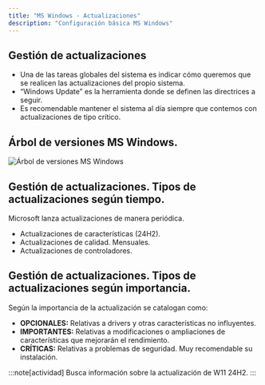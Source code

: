 ```yaml
---
title: "MS Windows - Actualizaciones"
description: "Configuración básica MS Windows"
---
```


## Gestión de actualizaciones

- Una de las tareas globales del sistema es indicar cómo queremos que se realicen las actualizaciones del propio sistema.
- “Windows Update” es la herramienta donde se definen las directrices a seguir.
- Es recomendable mantener el sistema al día siempre que contemos con actualizaciones de tipo crítico.

## Árbol de versiones MS Windows.
![Árbol de versiones MS Windows](https://upload.wikimedia.org/wikipedia/commons/thumb/e/ed/Windows_Version_History.svg/1280px-Windows_Version_History.svg.png "Árbol de versiones MS Windows")

## Gestión de actualizaciones. Tipos de actualizaciones según tiempo.

Microsoft lanza actualizaciones de manera periódica.
- Actualizaciones de características (24H2).
- Actualizaciones de calidad. Mensuales.
- Actualizaciones de controladores.

## Gestión de actualizaciones. Tipos de actualizaciones según importancia.

Según la importancia de la actualización se catalogan como:

- **OPCIONALES:** Relativas a drivers y otras características no influyentes.
- **IMPORTANTES:** Relativas a modificaciones o ampliaciones de características que mejorarán el rendimiento.
- **CRÍTICAS:** Relativas a problemas de seguridad. Muy recomendable su instalación.

:::note[actividad]
Busca información sobre la actualización de W11 24H2.
:::

